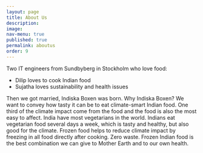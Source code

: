 ```yaml
---
layout: page
title: About Us
description: 
image: 
nav-menu: true
published: true
permalink: aboutus
order: 9
---
```


<section id="three">
	<div class="inner">
  <p>Two IT engineers from Sundbyberg in Stockholm who love food:</p>
  <ul>
  <li>Dilip loves to cook Indian food</li>
  <li>Sujatha loves sustainability and health issues</li>
  </ul>
  <p>
Then we got married, Indiska Boxen was born. 
Why Indiska Boxen? We want to convey how tasty it can be to eat climate-smart Indian food. One third of the climate impact come from the food and the food is also the most easy to affect.
India have most vegetarians in the world. Indians eat vegetarian food several days a week, which is tasty and healthy, but also good for the climate. Frozen food helps to reduce climate impact by freezing in all food directly after cooking. Zero waste.
Frozen Indian food is the best combination we can give to Mother Earth and to our own health. 
</p>
	</div>
</section>
